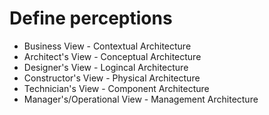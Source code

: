 
# Define perceptions

- Business View - Contextual Architecture
- Architect's View - Conceptual Architecture
- Designer's View - Logincal Architecture
- Constructor's View - Physical Architecture
- Technician's View - Component Architecture
- Manager's/Operational View - Management Architecture
